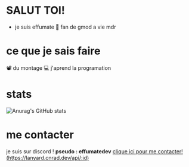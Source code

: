 # SALUT TOI!

+ je suis effumate
💙 fan de gmod a vie mdr
# ce que je sais faire
📽 du montage
💻 j'aprend la programation

# stats

![Anurag's GitHub stats](https://github-readme-stats.vercel.app/api?username=EFFUMATEdev&show_icons=true&theme=merko)

# me contacter

je suis sur discord ! **pseudo : effumatedev**
[clique ici pour me contacter!(https://lanyard.cnrad.dev/api/:id)](https://discord.com/users/940965751769161789)

